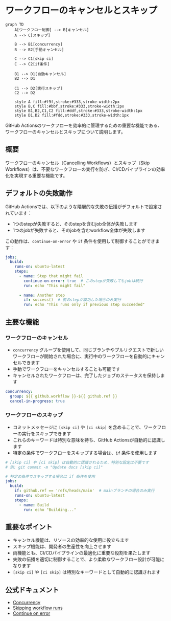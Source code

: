 # ワークフローのキャンセルとスキップ

```mermaid
graph TD
    A[ワークフロー制御] --> B[キャンセル]
    A --> C[スキップ]
    
    B --> B1[concurrency]
    B --> B2[手動キャンセル]
    
    C --> C1[skip ci]
    C --> C2[if条件]
    
    B1 --> D1[自動キャンセル]
    B2 --> D1
    
    C1 --> D2[実行スキップ]
    C2 --> D2
    
    style A fill:#f9f,stroke:#333,stroke-width:2px
    style B,C fill:#bbf,stroke:#333,stroke-width:2px
    style B1,B2,C1,C2 fill:#ddf,stroke:#333,stroke-width:1px
    style D1,D2 fill:#fdd,stroke:#333,stroke-width:1px
```

GitHub Actionsのワークフローを効率的に管理するための重要な機能である、ワークフローのキャンセルとスキップについて説明します。

## 概要

ワークフローのキャンセル（Cancelling Workflows）とスキップ（Skip Workflows）は、不要なワークフローの実行を防ぎ、CI/CDパイプラインの効率化を実現する重要な機能です。

## デフォルトの失敗動作

GitHub Actionsでは、以下のような階層的な失敗の伝播がデフォルトで設定されています：

- 1つのstepが失敗すると、そのstepを含むjob全体が失敗します
- 1つのjobが失敗すると、そのjobを含むworkflow全体が失敗します

この動作は、`continue-on-error` や `if` 条件を使用して制御することができます：

```yaml
jobs:
  build:
    runs-on: ubuntu-latest
    steps:
      - name: Step that might fail
        continue-on-error: true  # このstepが失敗してもjobは続行
        run: echo "This might fail"
      
      - name: Another step
        if: success()  # 前のstepが成功した場合のみ実行
        run: echo "This runs only if previous step succeeded"
```

## 主要な機能

### ワークフローのキャンセル

- `concurrency` グループを使用して、同じブランチやプルリクエストで新しいワークフローが開始された場合に、実行中のワークフローを自動的にキャンセルできます
- 手動でワークフローをキャンセルすることも可能です
- キャンセルされたワークフローは、完了したジョブのステータスを保持します

```yaml
concurrency:
  group: ${{ github.workflow }}-${{ github.ref }}
  cancel-in-progress: true
```

### ワークフローのスキップ

- コミットメッセージに `[skip ci]` や `[ci skip]` を含めることで、ワークフローの実行をスキップできます
- これらのキーワードは特別な意味を持ち、GitHub Actionsが自動的に認識します
- 特定の条件でワークフローをスキップする場合は、`if` 条件を使用します

```yaml
# [skip ci] や [ci skip] は自動的に認識されるため、特別な設定は不要です
# 例: git commit -m "Update docs [skip ci]"

# 特定の条件でスキップする場合は if 条件を使用
jobs:
  build:
    if: github.ref == 'refs/heads/main'  # mainブランチの場合のみ実行
    runs-on: ubuntu-latest
    steps:
      - name: Build
        run: echo "Building..."
```

## 重要なポイント

- キャンセル機能は、リソースの効率的な使用に役立ちます
- スキップ機能は、開発者の生産性を向上させます
- 両機能とも、CI/CDパイプラインの最適化に重要な役割を果たします
- 失敗の伝播を適切に制御することで、より柔軟なワークフロー設計が可能になります
- `[skip ci]` や `[ci skip]` は特別なキーワードとして自動的に認識されます

## 公式ドキュメント

- [Concurrency](https://docs.github.com/en/actions/using-workflows/workflow-syntax-for-github-actions#concurrency)
- [Skipping workflow runs](https://docs.github.com/en/actions/managing-workflow-runs/skipping-workflow-runs)
- [Continue on error](https://docs.github.com/en/actions/using-workflows/workflow-syntax-for-github-actions#jobsjob_idstepscontinue-on-error)

